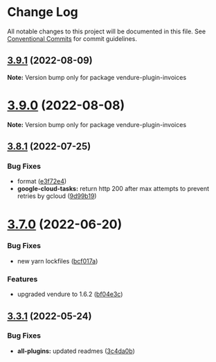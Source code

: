 # Change Log

All notable changes to this project will be documented in this file.
See [Conventional Commits](https://conventionalcommits.org) for commit guidelines.

## [3.9.1](https://github.com/Pinelab-studio/pinelab-vendure-plugins/compare/v3.9.0...v3.9.1) (2022-08-09)

**Note:** Version bump only for package vendure-plugin-invoices

# [3.9.0](https://github.com/Pinelab-studio/pinelab-vendure-plugins/compare/v3.8.1...v3.9.0) (2022-08-08)

**Note:** Version bump only for package vendure-plugin-invoices

## [3.8.1](https://github.com/Pinelab-studio/pinelab-vendure-plugins/compare/v3.8.0...v3.8.1) (2022-07-25)

### Bug Fixes

- format ([e3f72e4](https://github.com/Pinelab-studio/pinelab-vendure-plugins/commit/e3f72e40e188ab05428f5f46a0bae08ce16c8cc6))
- **google-cloud-tasks:** return http 200 after max attempts to prevent retries by gcloud ([9d99b19](https://github.com/Pinelab-studio/pinelab-vendure-plugins/commit/9d99b19a03c51ea93efa4b7d48cc543c50734bee))

# [3.7.0](https://github.com/Pinelab-studio/pinelab-vendure-plugins/compare/v3.6.1...v3.7.0) (2022-06-20)

### Bug Fixes

- new yarn lockfiles ([bcf017a](https://github.com/Pinelab-studio/pinelab-vendure-plugins/commit/bcf017a3bbf7f7581a2e02b4bcc1cc1ab18fca88))

### Features

- upgraded vendure to 1.6.2 ([bf04e3c](https://github.com/Pinelab-studio/pinelab-vendure-plugins/commit/bf04e3c3e4e41d338622b9487bd2e7c54e7d299f))

## [3.3.1](https://github.com/Pinelab-studio/pinelab-vendure-plugins/compare/v3.3.0...v3.3.1) (2022-05-24)

### Bug Fixes

- **all-plugins:** updated readmes ([3c4da0b](https://github.com/Pinelab-studio/pinelab-vendure-plugins/commit/3c4da0b54712bd864ddc2336d40073169c58e052))
